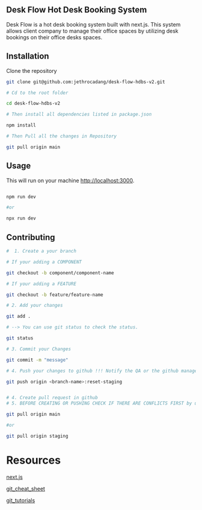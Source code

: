 
## Desk Flow Hot Desk Booking System

Desk Flow is a hot desk booking system built with next.js. This system allows client company to manage their office spaces by utilizing desk bookings on their office desks spaces.



## Installation 

Clone the repository

```bash
git clone git@github.com:jethrocadang/desk-flow-hdbs-v2.git

# Cd to the root folder

cd desk-flow-hdbs-v2

# Then install all dependencies listed in package.json

npm install

# Then Pull all the changes in Repository

git pull origin main

```

## Usage

This will run on your machine [http://localhost:3000](http://localhost:3000).

```bash

npm run dev

#or

npx run dev

```

## Contributing

```bash
#  1. Create a your branch

# If your adding a COMPONENT

git checkout -b component/component-name

# If your adding a FEATURE

git checkout -b feature/feature-name

# 2. Add your changes

git add .

# --> You can use git status to check the status.

git status

# 3. Commit your Changes

git commit -m "message"

# 4. Push your changes to github !!! Notify the QA or the github manager before pushing !!!

git push origin <branch-name>:reset-staging


# 4. Create pull request in github 
# 5. BEFORE CREATING OR PUSHING CHECK IF THERE ARE CONFLICTS FIRST by using 

git pull origin main 

#or

git pull origin staging 

```


# Resources

[next.js](https://nextjs.org/docs)
<br>

[git_cheat_sheet](https://education.github.com/git-cheat-sheet-education.pdf)
<br>

[git_tutorials](https://www.youtube.com/watch?v=RGOj5yH7evk)





